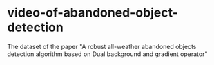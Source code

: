 # video-of-abandoned-object-detection
The dataset of the paper "A robust all-weather abandoned objects detection algorithm based on Dual background and gradient operator"
